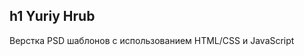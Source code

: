 h1 Yuriy Hrub
-----------------------------
Верстка PSD шаблонов с использованием HTML/CSS и JavaScript 
